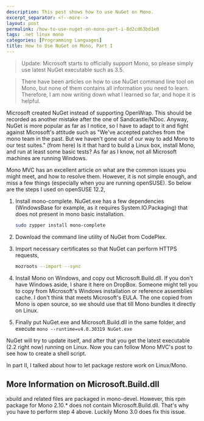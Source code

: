 ```yaml
---
description: This post shows how to use NuGet on Mono.
excerpt_separator: <!--more-->
layout: post
permalink: /how-to-use-nuget-on-mono-part-i-8d2cd63bd1e0
tags: .net linux mono
categories: [Programming Languages]
title: How to Use NuGet on Mono, Part I
---
```

> Update: Microsoft starts to officially support Mono, so please simply use latest NuGet executable such as 3.5.

> There have been articles on how to use NuGet command line tool on Mono, but none of them contains all information you need to learn. Therefore, I am now writing down what I learned so far, and hope it is helpful.

Microsoft created NuGet instead of supporting OpenWrap. This should be recorded as another mistake after the one of Sandcastle/NDoc. Anyway, NuGet is more popular as far as I notice, so I have to adapt to it and fight against Microsoft's attitude such as "We've accepted patches from the mono team in the past. But we haven't gone out of our way to add Mono to our test suites." (from here) Is it that hard to build a Linux box, install Mono, and run at least some basic tests? As far as I know, not all Microsoft machines are running Windows.
<!--more-->

Mono MVC has an excellent article on what are the common issues you might meet, and how to resolve them. However, it is not simple enough, and miss a few things (especially when you are running openSUSE). So below are the steps I used on openSUSE 12.2,

1. Install mono-complete. NuGet.exe has a few dependencies (WindowsBase for example, as it requires System.IO.Packaging) that does not present in mono basic installation.

   ``` bash
   sudo zypper install mono-complete
   ```

1. Download the command line utility of NuGet from CodePlex.

1. Import necessary certificates so that NuGet can perform HTTPS requests,

   ``` bash
   mozroots --import --sync
   ```

1. Install Mono on Windows, and copy out Microsoft.Build.dll. If you don't have Windows aside, I share it here on DropBox. Someone might tell you to copy from Microsoft's Windows installation or reference assemblies cache. I don't think that meets Microsoft's EULA. The one copied from Mono is open source, so we should use that till Mono bundles it directly on Linux.
1. Finally put NuGet.exe and Microsoft.Build.dll in the same folder, and execute
`mono --runtime=v4.0.30319 NuGet.exe`

NuGet will try to update itself, and after that you get the latest executable (2.2 right now) running on Linux. Now you can follow Mono MVC's post to see how to create a shell script.

In part II, I talked about how to let package restore work on Linux/Mono.

## More Information on Microsoft.Build.dll

xbuild and related files are packaged in mono-devel. However, this rpm package for Mono 2.10.* does not contain Microsoft.Build.dll. That's why you have to perform step 4 above. Luckily Mono 3.0 does fix this issue.
